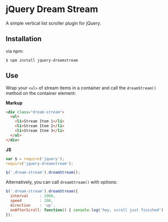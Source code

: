 # jQuery Dream Stream

A simple vertical list scroller plugin for jQuery.

## Installation

via npm:

```
$ npm install jquery-dreamstream
```

## Use

Wrap your `<ul>` of stream items in a container and call the `dreamStream()` method on the container element:

**Markup**
```html
<div class="dream-stream">
  <ul>
    <li>Stream Item 1</li>
    <li>Stream Item 2</li>
    <li>Stream Item 3</li>
  </ul>
</div>
```

**JS**
```js
var $ = require('jquery');
require('jquery-dreamstream');

$('.dream-stream').dreamStream();
```

Alternatively, you can call `dreamStream()` with options:

```js
$('.dream-stream').dreamStream({
  interval     : 2000,
  speed        : 200,
  direction    : 'up',
  onAfterScroll: function() { console.log('hey, scroll just finished') }
});
```
